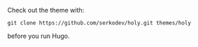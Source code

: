 Check out the theme with:

`git clone https://github.com/serkodev/holy.git themes/holy`

before you run Hugo.